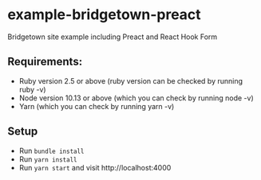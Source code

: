 # example-bridgetown-preact

Bridgetown site example including Preact and React Hook Form

## Requirements:

* Ruby version 2.5 or above (ruby version can be checked by running ruby -v)
* Node version 10.13 or above (which you can check by running node -v)
* Yarn (which you can check by running yarn -v)

## Setup

* Run `bundle install`
* Run `yarn install`
* Run `yarn start` and visit http://localhost:4000
